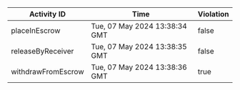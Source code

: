 | Activity ID | Time | Violation |
| --- | --- | --- |
| placeInEscrow | Tue, 07 May 2024 13:38:34 GMT | false |
| releaseByReceiver | Tue, 07 May 2024 13:38:35 GMT | false |
| withdrawFromEscrow | Tue, 07 May 2024 13:38:36 GMT | true |